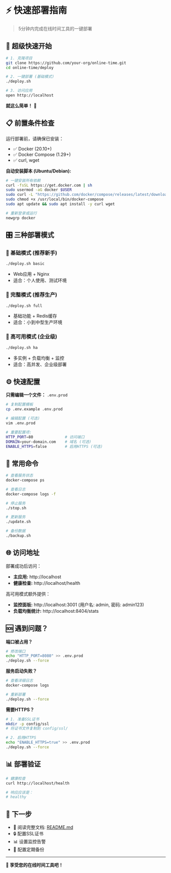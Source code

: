 # ⚡ 快速部署指南

> 5分钟内完成在线时间工具的一键部署

## 🚀 超级快速开始

```bash
# 1. 克隆项目
git clone https://github.com/your-org/online-time.git
cd online-time/deploy

# 2. 一键部署 (基础模式)
./deploy.sh

# 3. 访问应用
open http://localhost
```

**就这么简单！** 🎉

## 📋 前置条件检查

运行部署前，请确保已安装：
- ✅ Docker (20.10+)
- ✅ Docker Compose (1.29+)
- ✅ curl, wget

**自动安装脚本 (Ubuntu/Debian):**
```bash
# 一键安装所有依赖
curl -fsSL https://get.docker.com | sh
sudo usermod -aG docker $USER
sudo curl -L "https://github.com/docker/compose/releases/latest/download/docker-compose-$(uname -s)-$(uname -m)" -o /usr/local/bin/docker-compose
sudo chmod +x /usr/local/bin/docker-compose
sudo apt update && sudo apt install -y curl wget

# 重新登录或运行
newgrp docker
```

## 🎛️ 三种部署模式

### 🔰 基础模式 (推荐新手)
```bash
./deploy.sh basic
```
- Web应用 + Nginx
- 适合：个人使用、测试环境

### 🔄 完整模式 (推荐生产)
```bash
./deploy.sh full
```
- 基础功能 + Redis缓存
- 适合：小到中型生产环境

### 🏢 高可用模式 (企业级)
```bash
./deploy.sh ha
```
- 多实例 + 负载均衡 + 监控
- 适合：高并发、企业级部署

## ⚙️ 快速配置

**只需编辑一个文件：** `.env.prod`

```bash
# 复制配置模板
cp .env.example .env.prod

# 编辑配置 (可选)
vim .env.prod

# 重要配置项:
HTTP_PORT=80              # 访问端口
DOMAIN=your-domain.com    # 域名 (可选)
ENABLE_HTTPS=false        # 启用HTTPS (可选)
```

## 🔧 常用命令

```bash
# 查看服务状态
docker-compose ps

# 查看日志
docker-compose logs -f

# 停止服务
./stop.sh

# 更新服务
./update.sh

# 备份数据
./backup.sh
```

## 🌐 访问地址

部署成功后访问：
- **主应用:** http://localhost
- **健康检查:** http://localhost/health

高可用模式额外提供：
- **监控面板:** http://localhost:3001 (用户名: admin, 密码: admin123)
- **负载均衡统计:** http://localhost:8404/stats

## 🆘 遇到问题？

**端口被占用？**
```bash
# 修改端口
echo "HTTP_PORT=8080" >> .env.prod
./deploy.sh --force
```

**服务启动失败？**
```bash
# 查看详细日志
docker-compose logs

# 重新部署
./deploy.sh --force
```

**需要HTTPS？**
```bash
# 1. 准备SSL证书
mkdir -p config/ssl
# 将证书文件复制到 config/ssl/

# 2. 启用HTTPS
echo "ENABLE_HTTPS=true" >> .env.prod
./deploy.sh --force
```

## 📊 部署验证

```bash
# 健康检查
curl http://localhost/health

# 响应应该是：
# healthy
```

## 🎯 下一步

- 📖 阅读完整文档: [README.md](./README.md)
- 🔒 配置SSL证书
- 📊 设置监控告警
- 💾 配置定期备份

---

**🚀 享受您的在线时间工具吧！**